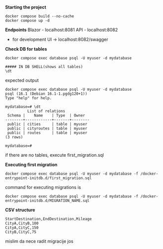 **Starting the project**
```
docker compose build --no-cache
docker compose up -d
```
**Endpoints**
Blazor - localhost:8081
API - localhost:8082
- for development UI -> localhost:8082/swagger

**Check DB for tables**
```
docker compose exec database psql -U myuser -d mydatabase

##### IN DB SHELL(shows all tables)
\dt
```
expected output
```
docker compose exec database psql -U myuser -d mydatabase
psql (16.1 (Debian 16.1-1.pgdg120+1))
Type "help" for help.

mydatabase=# \dt
          List of relations
 Schema |    Name    | Type  | Owner  
--------+------------+-------+--------
 public | cities     | table | myuser
 public | cityroutes | table | myuser
 public | routes     | table | myuser
(3 rows)

mydatabase=# 
```
if there are no tables, execute first_migration.sql

**Executing first migration**
```
docker compose exec database psql -U myuser -d mydatabase -f /docker-entrypoint-initdb.d/first_migration.sql
```
command for executing migrations is
```
docker compose exec database psql -U myuser -d mydatabase -f /docker-entrypoint-initdb.d/MIGRATION_NAME.sql
```

  
**CSV structure**
```
StartDestination,EndDestination,Mileage
CityA,CityB,100
CityA,CityC,150
CityB,CityC,75
```
mislim da nece radit migracije jos
